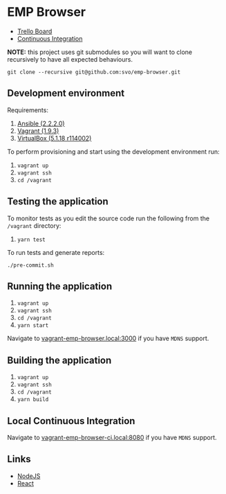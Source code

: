 # EMP Browser

* [Trello Board](https://trello.com/b/WoAzNyra/)
* [Continuous Integration](https://app.shippable.com/github/svo/emp-browser/dashboard)

__NOTE:__ this project uses git submodules so you will want to clone recursively to have all expected behaviours.

```
git clone --recursive git@github.com:svo/emp-browser.git
```

## Development environment

Requirements:

1. [Ansible (2.2.2.0)](https://www.ansible.com/)
2. [Vagrant (1.9.3)](https://www.vagrantup.com/)
3. [VirtualBox (5.1.18 r114002)](https://www.virtualbox.org/)

To perform provisioning and start using the development environment run:

1. `vagrant up`
2. `vagrant ssh`
3. `cd /vagrant`

## Testing the application

To monitor tests as you edit the source code run the following from the `/vagrant` directory:

1. `yarn test`

To run tests and generate reports:

`./pre-commit.sh`

## Running the application

1. `vagrant up`
2. `vagrant ssh`
3. `cd /vagrant`
4. `yarn start`

Navigate to [vagrant-emp-browser.local:3000](http://vagrant-emp-browser.local:3000/) if you have `MDNS` support.

## Building the application

1. `vagrant up`
2. `vagrant ssh`
3. `cd /vagrant`
4. `yarn build`

## Local Continuous Integration

Navigate to [vagrant-emp-browser-ci.local:8080](http://vagrant-emp-browser-ci.local:8080) if you have `MDNS` support.

## Links

* [NodeJS](https://nodejs.org/)
* [React](https://facebook.github.io/react/)
